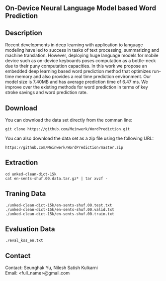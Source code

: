 ## On-Device Neural Language Model based Word Prediction

## Description

Recent developments in deep learning with application to language modeling have led to success in tasks of text processing, summarizing and machine translation. 
However, deploying huge language models for mobile device such as on-device keyboards poses computation as a bottle-neck due to their puny computation capacities. 
In this work we propose an embedded deep learning based word prediction method that optimizes run-time memory and also provides a real time prediction environment. Our model size is 7.40MB and has average prediction time of 6.47 ms. We improve over the existing methods for word prediction in terms of key stroke savings and word prediction rate.

## Download

You can download the data set directly from the comman line:
```
git clone https://github.com/Meinwerk/WordPrediction.git
```

You can also download the data set as a zip file using the following URL:
```
https://github.com/Meinwerk/WordPrediction/master.zip 
```

## Extraction
```
cd unked-clean-dict-15k
cat en-sents-shuf.00.data.tar.gz* | tar xvzf -
```

## Traning Data
```
./unked-clean-dict-15k/en-sents-shuf.00.test.txt
./unked-clean-dict-15k/en-sents-shuf.00.valid.txt
./unked-clean-dict-15k/en-sents-shuf.00.train.txt
```

## Evaluation Data
```
./eval_kss_en.txt
```

## Contact

Contact: Seunghak Yu, Nilesh Satish Kulkarni <br> Email: <full_name>@gmail.com

